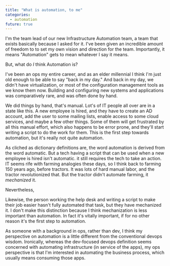 ```yaml
---
title: "What is automation, to me"
categories:
  - automation
future: true
---
```


I'm the team lead of our new Infrastructure Automation team, a team that exists basically because I asked for it. I've been given an incredible amount of freedom to  to set my own vision and direction for the team. Importantly, it means "Automation" gets to mean whatever I say it means.

But, what do _I_ think Automation is?

I've been an ops my entire career, and as an elder millennial I think I'm just old enough to be able to say "back in my day."
And back in my day, we didn't have virtualization, or most of the configuration management tools as we know them now.
Building and configuring new systems and applications was comparatively rare, and was often done by hand.

We did things by hand, that's manual.
Lot's of IT people all over are in a state like this.
A new employee is hired, and they have to create an AD account, add the user to some mailing lists, enable access to some cloud services, and maybe a few other things.
Some of them will get frustrated by all this manual effort, which also happens to be error prone, and they'll start writing a script to do the work for them.
This is the first step towards automation, but it's really not quite automation.

As cliched as dictionary definitions are, the word automation is derived from the word automatic.
But a tech having a script that can be used when a new employee is hired isn't automatic. it still requires the tech to take an action.
IT seems rife with farming analogies these days, so I think back to farming 150 years ago, before tractors.
It was lots of hard manual labor, and the tractor revolutionized that.
But the tractor didn't automate farming, it _mechanized_ it.

Nevertheless, 

Likewise, the person working the help desk and writing a script to make their job easier hasn't fully automated that task, but they have mechanized it.
I don't make this distinction because I think mechanization is less important than automation. In fact it's vitally important, if for no other reason it's the first step to automation.

As someone with a background in ops, rather than dev, I think my perspective on automation is a little different from the conventional devops wisdom.
Ironically, whereas the dev-focused devops definition seems concerned with automating infrastructure (in service of the apps), my ops perspective is that I'm interested in automating the business process, which usually means consuming those apps.


